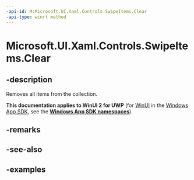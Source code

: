 ```yaml
---
-api-id: M:Microsoft.UI.Xaml.Controls.SwipeItems.Clear
-api-type: winrt method
---
```

<!-- Method syntax.
public void SwipeItems.Clear()
-->

# Microsoft.UI.Xaml.Controls.SwipeItems.Clear


## -description

Removes all items from the collection.


**This documentation applies to WinUI 2 for UWP** (for [WinUI](/windows/apps/winui/winui3/) in the [Windows App SDK](/windows/apps/windows-app-sdk/), see the **[Windows App SDK namespaces](/windows/windows-app-sdk/api/winrt/)**).

## -remarks


## -see-also


## -examples


